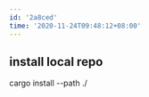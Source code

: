 ```yaml
---
id: '2a8ced'
time: '2020-11-24T09:48:12+08:00'
---
```


## install local repo
cargo install --path ./